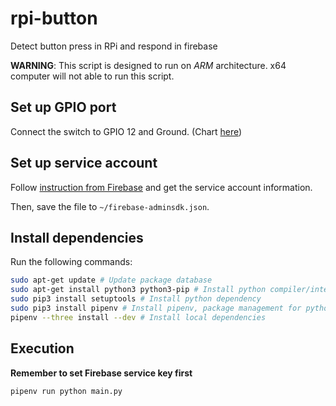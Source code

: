 # rpi-button
Detect button press in RPi and respond in firebase

__WARNING__: This script is designed to run on _ARM_ architecture. x64 computer will not able to run this script.

## Set up GPIO port
Connect the switch to GPIO 12 and Ground. (Chart [here](http://www.mediafire.com/download/dp0sbulael9ns2a/Raspberry_Pi_GPIO_Pintout_diagram_v2.pdf))

## Set up service account
Follow [instruction from Firebase](https://firebase.google.com/docs/admin/setup) and get the service account information.

Then, save the file to `~/firebase-adminsdk.json`.

## Install dependencies
Run the following commands:
```bash
sudo apt-get update # Update package database
sudo apt-get install python3 python3-pip # Install python compiler/interpreter
sudo pip3 install setuptools # Install python dependency
sudo pip3 install pipenv # Install pipenv, package management for python
pipenv --three install --dev # Install local dependencies
```

## Execution
__Remember to set Firebase service key first__
```bash
pipenv run python main.py
```
